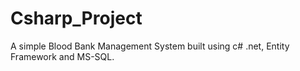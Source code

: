 # Csharp_Project
A simple Blood Bank Management System built using c# .net, Entity Framework and MS-SQL.
